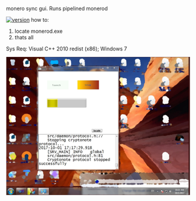 monero sync gui. Runs pipelined monerod
 
[![version](https://img.shields.io/github/tag/alexeyneu/tool3-brightgreen.svg)](https://github.com/alexeyneu/tool3/releases/latest)
how to: 
1. locate monerod.exe  
2. thats all

Sys Req: 
Visual C++ 2010 redist (x86);
Windows 7    

![Screen1](/screens/Untitled.jpg)
